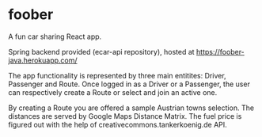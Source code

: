 # foober

A fun car sharing React app.

Spring backend provided (ecar-api repository), hosted at https://foober-java.herokuapp.com/

The app functionality is represented by three main entitites: Driver, Passenger and Route. Once logged in as a Driver or a Passenger, the user can respectively create a Route or select and join an active one.

By creating a Route you are offered a sample Austrian towns selection. The distances are served by Google Maps Distance Matrix. The fuel price is figured out with the help of creativecommons.tankerkoenig.de API.
